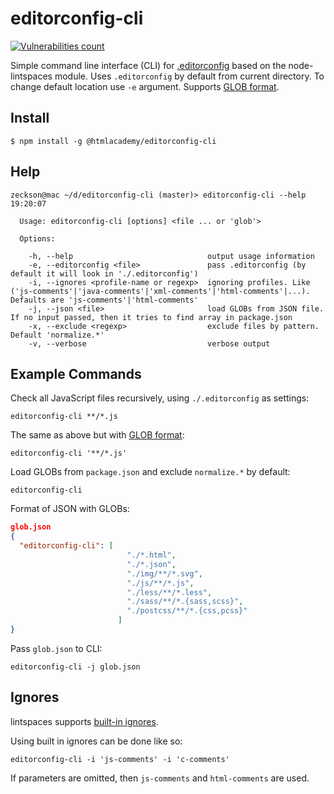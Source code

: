 editorconfig-cli
================

[![Vulnerabilities count][vulnerabilities-image]][vulnerabilities-url]

Simple command line interface (CLI) for [.editorconfig](https://editorconfig.org) based on the node-lintspaces module. 
Uses `.editorconfig` by default from current directory. To change default location use `-e` argument.
Supports [GLOB format](https://github.com/isaacs/node-glob).

## Install
```
$ npm install -g @htmlacademy/editorconfig-cli
```


## Help
```
zeckson@mac ~/d/editorconfig-cli (master)> editorconfig-cli --help                                                                                  19:20:07

  Usage: editorconfig-cli [options] <file ... or 'glob'>

  Options:

    -h, --help                              output usage information
    -e, --editorconfig <file>               pass .editorconfig (by default it will look in './.editorconfig')
    -i, --ignores <profile-name or regexp>  ignoring profiles. Like ('js-comments'|'java-comments'|'xml-comments'|'html-comments'|...). Defaults are 'js-comments'|'html-comments'
    -j, --json <file>                       load GLOBs from JSON file. If no input passed, then it tries to find array in package.json
    -x, --exclude <regexp>                  exclude files by pattern. Default 'normalize.*'
    -v, --verbose                           verbose output

```

## Example Commands

Check all JavaScript files recursively, using `./.editorconfig` as settings:

```
editorconfig-cli **/*.js
```

The same as above but with [GLOB format](https://github.com/isaacs/node-glob):

```
editorconfig-cli '**/*.js'
```

Load GLOBs from `package.json` and exclude `normalize.*` by default:
```
editorconfig-cli
```

Format of JSON with GLOBs:
```json
glob.json
{
  "editorconfig-cli": [
                          "./*.html",
                          "./*.json",
                          "./img/**/*.svg",
                          "./js/**/*.js",
                          "./less/**/*.less",
                          "./sass/**/*.{sass,scss}",
                          "./postcss/**/*.{css,pcss}"
                        ]
}
```

Pass `glob.json` to CLI:
```
editorconfig-cli -j glob.json
```

## Ignores
lintspaces supports [built-in ignores](https://github.com/schorfES/node-lintspaces#ignores-option).

Using built in ignores can be done like so:

```
editorconfig-cli -i 'js-comments' -i 'c-comments'
```

If parameters are omitted, then `js-comments` and `html-comments` are used. 

[vulnerabilities-url]: https://snyk.io/test/github/htmlacademy/editorconfig-cli
[vulnerabilities-image]: https://snyk.io/test/github/htmlacademy/editorconfig-cli/badge.svg
